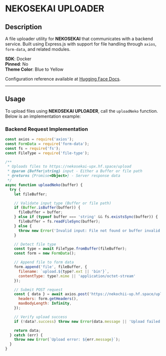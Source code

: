 # NEKOSEKAI UPLOADER

## Description

A file uploader utility for **NEKOSEKAI** that communicates with a backend service. Built using Express.js with support for file handling through `axios`, `form-data`, and related modules.

**SDK**: Docker  
**Pinned**: No  
**Theme Color**: Blue to Yellow  

Configuration reference available at [Hugging Face Docs](https://huggingface.co/docs/hub/spaces-config-reference).

---

## Usage

To upload files using **NEKOSEKAI UPLOADER**, call the `uploadNeko` function. Below is an implementation example:

### Backend Request Implementation

```javascript
const axios = require('axios');
const FormData = require('form-data');
const fs = require('fs');
const FileType = require('file-type');

/**
 * Uploads files to https://nekosekai-upx.hf.space/upload
 * @param {Buffer|string} input - Either a Buffer or file path
 * @returns {Promise<Object>} - Server response data
 */
async function uploadNeko(buffer) {
  try {
    let fileBuffer;

    // Validate input type (Buffer or file path)
    if (Buffer.isBuffer(buffer)) {
      fileBuffer = buffer;
    } else if (typeof buffer === 'string' && fs.existsSync(buffer)) {
      fileBuffer = fs.readFileSync(buffer);
    } else {
      throw new Error('Invalid input: File not found or buffer invalid.');
    }

    // Detect file type
    const type = await FileType.fromBuffer(fileBuffer);
    const form = new FormData();

    // Append file to form data
    form.append('file', fileBuffer, {
      filename: `upload.${type?.ext || 'bin'}`,
      contentType: type?.mime || 'application/octet-stream'
    });

    // Submit POST request
    const { data } = await axios.post('https://nekochii-up.hf.space/upload', form, {
      headers: form.getHeaders(),
      maxBodyLength: Infinity,
    });

    // Verify upload success
    if (!data?.success) throw new Error(data.message || 'Upload failed');

    return data;
  } catch (err) {
    throw new Error(`Upload error: ${err.message}`);
  }
}